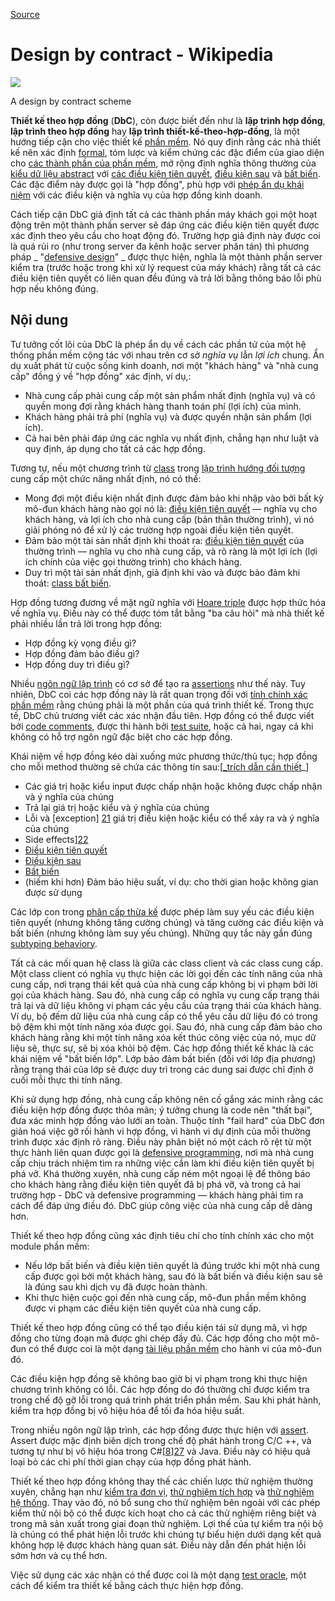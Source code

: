 
[Source](https://en.m.wikipedia.org/wiki/Design_by_contract "Permalink to Design by contract - Wikipedia")

# Design by contract - Wikipedia

![][1]

A design by contract scheme

**Thiết kế theo hợp đồng** (**DbC**), còn được biết đến như là **lập trình hợp đồng**, **lập trình theo hợp đồng** hay **lập trình thiết-kế-theo-hợp-đồng**, là một hướng tiếp cận cho việc thiết kế [phần mềm][2]. Nó quy định rằng các nhà thiết kế nên xác định [formal][3], tóm lược và kiểm chứng các đặc điểm của giao diện cho [các thành phần của phần mềm][4], mở rộng định nghĩa thông thường của [kiểu dữ liệu abstract][5] với [các điều kiện tiên quyết][6], [điều kiện sau][7] và [bất biến][8]. Các đặc điểm này được gọi là "hợp đồng", phù hợp với [phép ẩn dụ khái niệm][9] với các điều kiện và nghĩa vụ của hợp đồng kinh doanh. 

Cách tiếp cận DbC giả định tất cả các thành phần máy khách gọi một hoạt động trên một thành phần server sẽ đáp ứng các điều kiện tiên quyết được xác định theo yêu cầu cho hoạt động đó. Trường hợp giả định này được coi là quá rủi ro (như trong server đa kênh hoặc server phân tán) thì phương pháp _ "[defensive design][10]" _ được thực hiện, nghĩa là một thành phần server kiểm tra (trước hoặc trong khi xử lý request của máy khách) rằng tất cả các điều kiện tiên quyết có liên quan đều đúng và trả lời bằng thông báo lỗi phù hợp nếu không đúng. 

## Nội dung

Tư tưởng cốt lõi của DbC là phép ẩn dụ về cách các phần tử của một hệ thống phần mềm cộng tác với nhau trên cơ sở _nghĩa vụ_ lẫn _lợi ích_ chung. Ẩn dụ xuất phát từ cuộc sống kinh doanh, nơi một "khách hàng" và "nhà cung cấp" đồng ý về "hợp đồng" xác định, ví dụ,: 

* Nhà cung cấp phải cung cấp một sản phẩm nhất định (nghĩa vụ) và có quyền mong đợi rằng khách hàng thanh toán phí (lợi ích) của mình.
* Khách hàng phải trả phí (nghĩa vụ) và được quyền nhận sản phẩm (lợi ích).
* Cả hai bên phải đáp ứng các nghĩa vụ nhất định, chẳng hạn như luật và quy định, áp dụng cho tất cả các hợp đồng.

Tương tự, nếu một chương trình từ [class][11] trong [lập trình hướng đối tượng][12] cung cấp một chức năng nhất định, nó có thể:

* Mong đợi một điều kiện nhất định được đảm bảo khi nhập vào bởi bất kỳ mô-đun khách hàng nào gọi nó là: [điều kiện tiên quyết][6] — nghĩa vụ cho khách hàng, và lợi ích cho nhà cung cấp (bản thân thường trình), vì nó giải phóng nó để xử lý các trường hợp ngoài điều kiện tiên quyết.
* Đảm bảo một tài sản nhất định khi thoát ra: [điều kiện tiên quyết][7] của thường trình — nghĩa vụ cho nhà cung cấp, và rõ ràng là một lợi ích (lợi ích chính của việc gọi thường trình) cho khách hàng.
* Duy trì một tài sản nhất định, giả định khi vào và được bảo đảm khi thoát: [class bất biến][13].

Hợp đồng tương đương về mặt ngữ nghĩa với [Hoare triple][14] được hợp thức hóa về nghĩa vụ. Điều này có thể được tóm tắt bằng "ba câu hỏi" mà nhà thiết kế phải nhiều lần trả lời trong hợp đồng:

* Hợp đồng kỳ vọng điều gì?
* Hợp đồng đảm bảo điều gì?
* Hợp đồng duy trì điều gì?

Nhiều [ngôn ngữ lập trình][15] có cơ sở để tạo ra [assertions][16] như thế này. Tuy nhiên, DbC coi các hợp đồng này là rất quan trọng đối với [tính chính xác phần mềm][17] rằng chúng phải là một phần của quá trình thiết kế. Trong thực tế, DbC chủ trương viết các xác nhận đầu tiên. Hợp đồng có thể được viết bởi [code comments][18], được thi hành bởi [test suite][19], hoặc cả hai, ngay cả khi không có hỗ trợ ngôn ngữ đặc biệt cho các hợp đồng.

Khái niệm về hợp đồng kéo dài xuống mức phương thức/thủ tục; hợp đồng cho mỗi method thường sẽ chứa các thông tin sau:[[_trích dẫn cần thiết][20]_]

* Các giá trị hoặc kiểu input được chấp nhận hoặc không được chấp nhận và ý nghĩa của chúng
* Trả lại giá trị hoặc kiểu và ý nghĩa của chúng
* Lỗi và [exception] [21] giá trị điều kiện hoặc kiểu có thể xảy ra và ý nghĩa của chúng
* Side effects][22]
* [Điều kiện tiên quyết][6]
* [Điều kiện sau][7]
* [Bất biến][8]
* (hiếm khi hơn) Đảm bảo hiệu suất, ví dụ: cho thời gian hoặc không gian được sử dụng


Các lớp con trong [phân cấp thừa kế][23] được phép làm suy yếu các điều kiện tiên quyết (nhưng không tăng cường chúng) và tăng cường các điều kiện và bất biến (nhưng không làm suy yếu chúng). Những quy tắc này gần đúng [subtyping behaviory][24].

Tất cả các mối quan hệ class là giữa các class client và các class cung cấp. Một class client có nghĩa vụ thực hiện các lời gọi đến các tính năng của nhà cung cấp, nơi trạng thái kết quả của nhà cung cấp không bị vi phạm bởi lời gọi của khách hàng. Sau đó, nhà cung cấp có nghĩa vụ cung cấp trạng thái trả lại và dữ liệu không vi phạm các yêu cầu của trạng thái của khách hàng. Ví dụ, bộ đếm dữ liệu của nhà cung cấp có thể yêu cầu dữ liệu đó có trong bộ đệm khi một tính năng xóa được gọi. Sau đó, nhà cung cấp đảm bảo cho khách hàng rằng khi một tính năng xóa kết thúc công việc của nó, mục dữ liệu sẽ, thực sự, sẽ bị xóa khỏi bộ đệm. Các hợp đồng thiết kế khác là các khái niệm về "bất biến lớp". Lớp bảo đảm bất biến (đối với lớp địa phương) rằng trạng thái của lớp sẽ được duy trì trong các dung sai được chỉ định ở cuối mỗi thực thi tính năng.

Khi sử dụng hợp đồng, nhà cung cấp không nên cố gắng xác minh rằng các điều kiện hợp đồng được thỏa mãn; ý tưởng chung là code nên "thất bại", đưa xác minh hợp đồng vào lưới an toàn. Thuộc tính "fail hard" của DbC đơn giản hoá việc gỡ rối hành vi hợp đồng, vì hành vi dự định của mỗi thường trình được xác định rõ ràng. Điều này phân biệt nó một cách rõ rệt từ một thực hành liên quan được gọi là [defensive programming][25], nơi mà nhà cung cấp chịu trách nhiệm tìm ra những việc cần làm khi điều kiện tiên quyết bị phá vỡ. Khá thường xuyên, nhà cung cấp ném một ngoại lệ để thông báo cho khách hàng rằng điều kiện tiên quyết đã bị phá vỡ, và trong cả hai trường hợp - DbC và defensive programming — khách hàng phải tìm ra cách để đáp ứng điều đó. DbC giúp công việc của nhà cung cấp dễ dàng hơn. 

Thiết kế theo hợp đồng cũng xác định tiêu chí cho tính chính xác cho một module phần mềm:

* Nếu lớp bất biến và điều kiện tiên quyết là đúng trước khi một nhà cung cấp được gọi bởi một khách hàng, sau đó là bất biến và điều kiện sau sẽ là đúng sau khi dịch vụ đã được hoàn thành.
* Khi thực hiện cuộc gọi đến nhà cung cấp, mô-đun phần mềm không được vi phạm các điều kiện tiên quyết của nhà cung cấp.

Thiết kế theo hợp đồng cũng có thể tạo điều kiện tái sử dụng mã, vì hợp đồng cho từng đoạn mã được ghi chép đầy đủ. Các hợp đồng cho một mô-đun có thể được coi là một dạng [tài liệu phần mềm][26] cho hành vi của mô-đun đó.

Các điều kiện hợp đồng sẽ không bao giờ bị vi phạm trong khi thực hiện chương trình không có lỗi. Các hợp đồng do đó thường chỉ được kiểm tra trong chế độ gỡ lỗi trong quá trình phát triển phần mềm. Sau khi phát hành, kiểm tra hợp đồng bị vô hiệu hóa để tối đa hóa hiệu suất.

Trong nhiều ngôn ngữ lập trình, các hợp đồng được thực hiện với [assert][16]. Assert được mặc định biên dịch trong chế độ phát hành trong C/C ++, và tương tự như bị vô hiệu hóa trong C#[[8]][27] và Java. Điều này có hiệu quả loại bỏ các chi phí thời gian chạy của hợp đồng phát hành. 

Thiết kế theo hợp đồng không thay thế các chiến lược thử nghiệm thường xuyên, chẳng hạn như [kiểm tra đơn vị][28], [thử nghiệm tích hợp][29] và [thử nghiệm hệ thống][30]. Thay vào đó, nó bổ sung cho thử nghiệm bên ngoài với các phép kiểm thử nội bộ có thể được kích hoạt cho cả các thử nghiệm riêng biệt và trong mã sản xuất trong giai đoạn thử nghiệm. Lợi thế của tự kiểm tra nội bộ là chúng có thể phát hiện lỗi trước khi chúng tự biểu hiện dưới dạng kết quả không hợp lệ được khách hàng quan sát. Điều này dẫn đến phát hiện lỗi sớm hơn và cụ thể hơn.

Việc sử dụng các xác nhận có thể được coi là một dạng [test oracle][31], một cách để kiểm tra thiết kế bằng cách thực hiện hợp đồng.

[1]: https://upload.wikimedia.org/wikipedia/commons/thumb/e/ea/Design_by_contract.svg/220px-Design_by_contract.svg.png
[2]: https://en.m.wikipedia.org/wiki/Software "Software"
[3]: https://en.m.wikipedia.org/wiki/Formal_methods "Formal methods"
[4]: https://en.m.wikipedia.org/wiki/Component-based_software_engineering#Software_component "Component-based software engineering"
[5]: https://en.m.wikipedia.org/wiki/Abstract_data_type "Abstract data type"
[6]: https://en.m.wikipedia.org/wiki/Precondition "Precondition"
[7]: https://en.m.wikipedia.org/wiki/Postcondition "Postcondition"
[8]: /wiki/Invariant_(computer_science) "Invariant (computer science)"
[9]: https://en.m.wikipedia.org/wiki/Conceptual_metaphor "Conceptual metaphor"
[10]: https://en.m.wikipedia.org/wiki/Defensive_design "Defensive design"
[11]: /wiki/Class_(computer_programming) "Class (computer programming)"
[12]: https://en.m.wikipedia.org/wiki/Object-oriented_programming "Object-oriented programming"
[13]: https://en.m.wikipedia.org/wiki/Class_invariant "Class invariant"
[14]: https://en.m.wikipedia.org/wiki/Hoare_triple "Hoare triple"
[15]: https://en.m.wikipedia.org/wiki/Programming_language "Programming language"
[16]: /wiki/Assertion_(software_development) "Assertion (software development)"
[17]: /wiki/Correctness_(computer_science) "Correctness (computer science)"
[18]: /wiki/Comment_(computer_programming) "Comment (computer programming)"
[19]: https://en.m.wikipedia.org/wiki/Test_suite "Test suite"
[20]: https://en.m.wikipedia.org/wiki/Wikipedia%3ACitation_needed "Wikipedia:Citation needed"
[21]: https://en.m.wikipedia.org/wiki/Exception_handling "Exception handling"
[22]: /wiki/Side_effect_(computer_science) "Side effect (computer science)"
[23]: /wiki/Inheritance_(object-oriented_programming) "Inheritance (object-oriented programming)"
[24]: https://en.m.wikipedia.org/wiki/Liskov_substitution_principle "Liskov substitution principle"
[25]: https://en.m.wikipedia.org/wiki/Defensive_programming "Defensive programming"
[26]: https://en.m.wikipedia.org/wiki/Software_documentation "Software documentation"
[27]: https://en.m.wikipedia.org#cite_note-8
[28]: https://en.m.wikipedia.org/wiki/Unit_testing "Unit testing"
[29]: https://en.m.wikipedia.org/wiki/Integration_testing "Integration testing"
[30]: https://en.m.wikipedia.org/wiki/System_testing "System testing"
[31]: https://en.m.wikipedia.org/wiki/Test_oracle "Test oracle"

  
